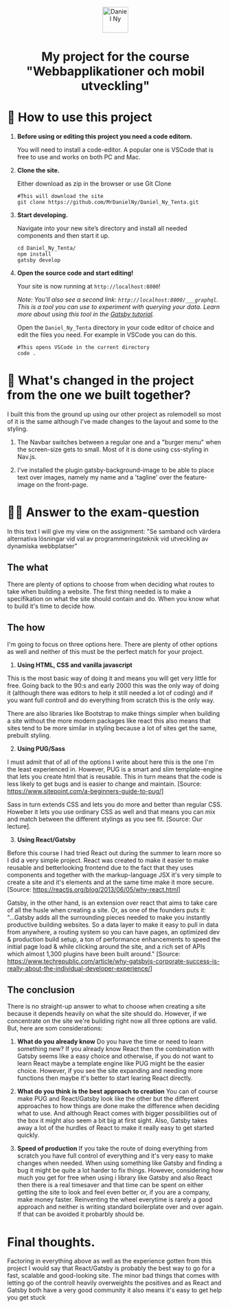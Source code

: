 <!-- Instructions -->
<p align="center">
  <a href="https://daniel-ny-webbapplikationer-och-mobil-utveckling.netlify.app">
    <img alt="Daniel Ny" src="https://daniel-ny-webbapplikationer-och-mobil-utveckling.netlify.app/static/421df43714dfdb0edac5b5a4693f911e/daniel_ny_avatar.png" width="60" />
  </a>
</p>
<h1 align="center">
  My project for the course "Webbapplikationer och mobil utveckling"
</h1>

# 🚀 How to use this project

1.  **Before using or editing this project you need a code editorn.**

    You will need to install a code-editor. A popular one is VSCode that is free to use and works on both PC and Mac.

2.  **Clone the site.**

    Either download as zip in the browser or use Git Clone

    ```shell
    #This will download the site
    git clone https://github.com/MrDanielNy/Daniel_Ny_Tenta.git
    ```

3.  **Start developing.**

    Navigate into your new site’s directory and install all needed components and then start it up.

    ```shell
    cd Daniel_Ny_Tenta/
    npm install
    gatsby develop
    ```

4.  **Open the source code and start editing!**

    Your site is now running at `http://localhost:8000`!

    _Note: You'll also see a second link: _`http://localhost:8000/___graphql`_. This is a tool you can use to experiment with querying your data. Learn more about using this tool in the [Gatsby tutorial](https://www.gatsbyjs.com/tutorial/part-five/#introducing-graphiql)._

    Open the `Daniel_Ny_Tenta` directory in your code editor of choice and edit the files you need. For example in VSCode you can do this.

    ```shell
    #This opens VSCode in the current directory
    code .
    ```

<!-- Instructions end -->

<!-- About this project -->
# 🧐 What's changed in the project from the one we built together?

I built this from the ground up using our other project as rolemodell so most of it is the same although I've made changes to the layout and some to the styling. 

1. The Navbar switches between a regular one and a "burger menu" when the screen-size gets to small. Most of it is done using css-styling in Nav.js.

2. I've installed the plugin gatsby-background-image to be able to place text over images, namely my name and a 'tagline' over the feature-image on the front-page.

<!-- About this project end -->

<!-- "Se samband och värdera alternativa lösningar vid val av programmeringsteknik vid utveckling av dynamiska webbplatser" -->
# 👨‍🔬 Answer to the exam-question

In this text I will give my view on the assignment: "Se samband och värdera alternativa lösningar vid val av programmeringsteknik vid utveckling av dynamiska webbplatser"

## The what

There are plenty of options to choose from when deciding what routes to take when building a website. The first thing needed is to make a specifikation on what the site should contain and do. When you know what to build it's time to decide how.

## The how

I'm going to focus on three options here. There are plenty of other options as well and neither of this must be the perfect match for your project.

1. **Using HTML, CSS and vanilla javascript**

This is the most basic way of doing it and means you will get very little for free. Going back to the 90:s and early 2000 this was the only way of doing it (although there was editors to help it still needed a lot of coding) and if you want full controll and do everything from scratch this is the only way.

There are also libraries like Bootstrap to make things simpler when building a site without the more modern packages like react this also means that sites tend to be more similar in styling because a lot of sites get the same, prebuilt styling.

2. **Using PUG/Sass**

I must admit that of all of the options I write about here this is the one I'm the least experienced in. However, PUG is a smart and slim template-engine that lets you create html that is reusable. This in turn means that the code is less likely to get bugs and is easier to change and maintain. 
[Source: https://www.sitepoint.com/a-beginners-guide-to-pug/]

Sass in turn extends CSS and lets you do more and better than regular CSS. Howeber it lets you use ordinary CSS as well and that means you can mix and match between the different stylings as you see fit. [Source: Our lecture].

3. **Using React/Gatsby**

Before this course I had tried React out during the summer to learn more so I did a very simple project. React was created to make it easier to make reusable and betterlooking frontend due to the fact that they uses components and together with the markup-language JSX it's very simple to create a site and it's elements and at the same time make it more secure. 
[Source: https://reactjs.org/blog/2013/06/05/why-react.html] 

Gatsby, in the other hand, is an extension over react that aims to take care of all the husle when creating a site. Or, as one of the founders puts it: 
"...Gatsby adds all the surrounding pieces needed to make you instantly productive building websites. So a data layer to make it easy to pull in data from anywhere, a routing system so you can have pages, an optimized dev & production build setup, a ton of performance enhancements to speed the initial page load & while clicking around the site, and a rich set of APIs which almost 1,300 plugins have been built around." [Source: https://www.techrepublic.com/article/why-gatsbyjs-corporate-success-is-really-about-the-individual-developer-experience/]

## The conclusion

There is no straight-up answer to what to choose when creating a site because it depends heavily on what the site should do. However, if we concentrate on the site we're building right now all three options are valid. But, here are som considerations:

1. **What do you already know**
Do you have the time or need to learn something new? If you already know React then the combination with Gatsby seems like a easy choice and otherwise, if you do not want to learn React maybe a template engine like PUG might be the easier choice. However, if you see the site expanding and needing more functions then maybe it's better to start learing React directly.

2. **What do you think is the best approach to creation**
You can of course make PUG and React/Gatsby look like the other but the different approaches to how things are done make the difference when deciding what to use. And although React comes with bigger possibilities out of the box it might also seem a bit big at first sight. Also, Gatsby takes away a lot of the hurdles of React to make it really easy to get started quickly.

3. **Speed of production**
If you take the route of doing everything from scratch you have full control of everything and it's very easy to make changes when needed. When using something like Gatsby and finding a bug it might be quite a lot harder to fix things. However, considering how much you get for free when using i library like Gatsby and also React then there is a real timesaver and that time can be spent on either getting the site to look and feel even better or, if you are a company, make money faster. Reinventing the wheel everytime is rarely a good approach and neither is writing standard boilerplate over and over again. If that can be avoided it probarbly should be.

# Final thoughts.
Factoring in everything above as well as the experience gotten from this project I would say that React/Gatsby is probably the best way to go for a fast, scalable and good-looking site. The minor bad things that comes with letting go of the controll heavily overweights the positives and as React and Gatsby both have a very good community it also means it's easy to get help you get stuck


<!-- "Se samband och värdera alternativa lösningar vid val av programmeringsteknik vid utveckling av dynamiska webbplatser" end -->